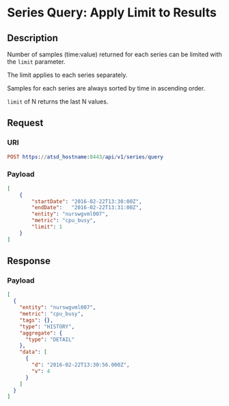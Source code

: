 # Series Query: Apply Limit to Results

## Description

Number of samples (time:value) returned for each series can be limited with the `limit` parameter.

The limit applies to each series separately.

Samples for each series are always sorted by time in ascending order.

`limit` of N returns the last N values.

## Request

### URI

```elm
POST https://atsd_hostname:8443/api/v1/series/query
```

### Payload

```json
[
    {
        "startDate": "2016-02-22T13:30:00Z",
        "endDate":   "2016-02-22T13:31:00Z",
        "entity": "nurswgvml007",
        "metric": "cpu_busy",
        "limit": 1
    }
]
```

## Response

### Payload

```json
[
  {
    "entity": "nurswgvml007",
    "metric": "cpu_busy",
    "tags": {},
    "type": "HISTORY",
    "aggregate": {
      "type": "DETAIL"
    },
    "data": [
      {
        "d": "2016-02-22T13:30:56.000Z",
        "v": 4
      }
    ]
  }
]
```
